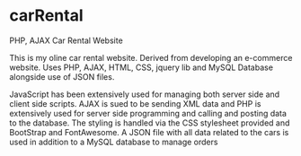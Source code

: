 # carRental
PHP, AJAX Car Rental Website

This is my oline car rental website. Derived from developing an e-commerce website.
Uses PHP, AJAX, HTML, CSS, jquery lib and MySQL Database alongside use of JSON files.

JavaScript has been extensively used for managing both server side and client side scripts. 
AJAX is sued to be sending XML data and PHP is extensively used for server side programming and calling and posting data to the database.
The styling is handled via the CSS stylesheet provided and BootStrap and FontAwesome.
A JSON file with all data related to the cars is used in addition to a MySQL database to manage orders

